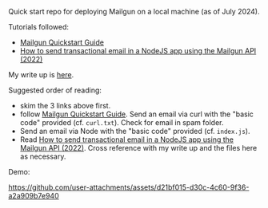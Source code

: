 Quick start repo for deploying Mailgun on a local machine (as of July 2024).

Tutorials followed:

- [Mailgun Quickstart Guide](https://documentation.mailgun.com/docs/mailgun/quickstart-guide/quickstart/)
- [How to send transactional email in a NodeJS app using the Mailgun API (2022)](https://www.mailgun.com/blog/email/how-to-send-transactional-email-in-a-nodejs-app-using-the-mailgun-api/)


My write up is [here](https://3willows.github.io/2024-07-19-mailgun-local-quickstart/).

Suggested order of reading:

- skim the 3 links above first.
- follow [Mailgun Quickstart Guide](https://documentation.mailgun.com/docs/mailgun/quickstart-guide/quickstart/).  Send an email via curl with the "basic code" provided (cf. ```curl.txt```).  Check for email in spam folder.
- Send an email via Node  with the "basic code" provided (cf. ```index.js```).
- Read [How to send transactional email in a NodeJS app using the Mailgun API (2022)](https://www.mailgun.com/blog/email/how-to-send-transactional-email-in-a-nodejs-app-using-the-mailgun-api/).  Cross reference with my write up and the files here as necessary.

Demo:

https://github.com/user-attachments/assets/d21bf015-d30c-4c60-9f36-a2a909b7e940






